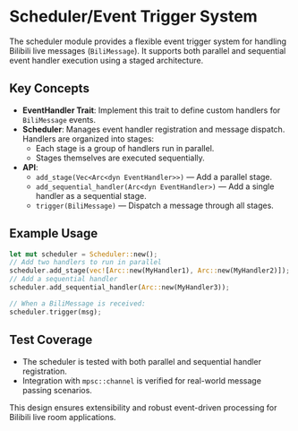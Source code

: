 # Scheduler/Event Trigger System

The scheduler module provides a flexible event trigger system for handling Bilibili live messages (`BiliMessage`). It supports both parallel and sequential event handler execution using a staged architecture.

## Key Concepts

- **EventHandler Trait**: Implement this trait to define custom handlers for `BiliMessage` events.
- **Scheduler**: Manages event handler registration and message dispatch. Handlers are organized into stages:
    - Each stage is a group of handlers run in parallel.
    - Stages themselves are executed sequentially.
- **API**:
    - `add_stage(Vec<Arc<dyn EventHandler>>)` — Add a parallel stage.
    - `add_sequential_handler(Arc<dyn EventHandler>)` — Add a single handler as a sequential stage.
    - `trigger(BiliMessage)` — Dispatch a message through all stages.

## Example Usage

```rust
let mut scheduler = Scheduler::new();
// Add two handlers to run in parallel
scheduler.add_stage(vec![Arc::new(MyHandler1), Arc::new(MyHandler2)]);
// Add a sequential handler
scheduler.add_sequential_handler(Arc::new(MyHandler3));

// When a BiliMessage is received:
scheduler.trigger(msg);
```

## Test Coverage
- The scheduler is tested with both parallel and sequential handler registration.
- Integration with `mpsc::channel` is verified for real-world message passing scenarios.

This design ensures extensibility and robust event-driven processing for Bilibili live room applications.
